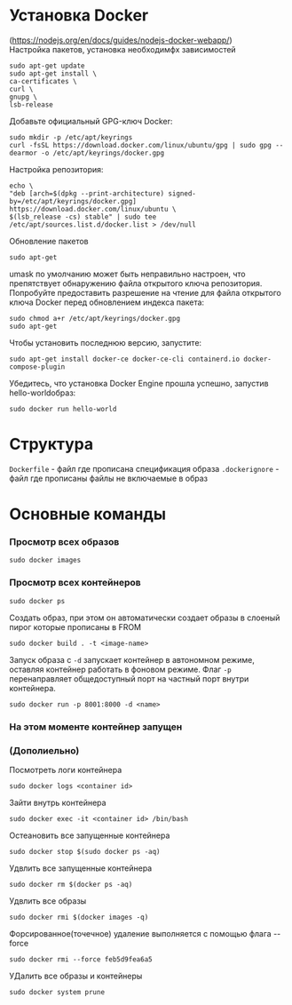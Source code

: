 # Установка Docker 
(https://nodejs.org/en/docs/guides/nodejs-docker-webapp/)\
Настройка пакетов, установка необходимфх зависимостей
```shell
sudo apt-get update
sudo apt-get install \
ca-certificates \
curl \
gnupg \
lsb-release
```
Добавьте официальный GPG-ключ Docker:
```shell
sudo mkdir -p /etc/apt/keyrings
curl -fsSL https://download.docker.com/linux/ubuntu/gpg | sudo gpg --dearmor -o /etc/apt/keyrings/docker.gpg
```
Hастройкa репозитория:
```shell
echo \
"deb [arch=$(dpkg --print-architecture) signed-by=/etc/apt/keyrings/docker.gpg] https://download.docker.com/linux/ubuntu \
$(lsb_release -cs) stable" | sudo tee /etc/apt/sources.list.d/docker.list > /dev/null
```
Обновление пакетов
```shell
sudo apt-get 
```
umask по умолчанию может быть неправильно настроен, что препятствует обнаружению файла открытого ключа репозитория. Попробуйте предоставить разрешение на чтение для файла открытого ключа Docker перед обновлением индекса пакета:
```shell
sudo chmod a+r /etc/apt/keyrings/docker.gpg
sudo apt-get 
```
Чтобы установить последнюю версию, запустите:
```shell
sudo apt-get install docker-ce docker-ce-cli containerd.io docker-compose-plugin
```
Убедитесь, что установка Docker Engine прошла успешно, запустив hello-worldобраз:
```shell
sudo docker run hello-world
```



# Структура
`Dockerfile` - файл где прописана спецификация образа
`.dockerignore` - файл где прописаны файлы не включаемые в образ



# Основные команды
### Просмотр всех образов
```shell
sudo docker images
```
### Просмотр всех контейнеров
```shell
sudo docker ps
```
Создать образ, при этом он автоматически создает образы в слоеный пирог которые прописаны в FROM
```shell
sudo docker build . -t <image-name>
```
Запуск образа с `-d` запускает контейнер в автономном режиме, 
оставляя контейнер работать в фоновом режиме. 
Флаг `-p` перенаправляет общедоступный порт на частный порт внутри контейнера.
```shell
sudo docker run -p 8001:8000 -d <name>
```
### На этом моменте контейнер запущен
### (Дополиельно)
Посмотреть логи контейнера
```shell
sudo docker logs <container id>
```
Зайти внутрь контейнера
```shell
sudo docker exec -it <container id> /bin/bash
```


Остеановить все запущенные контейнера
```shell
sudo docker stop $(sudo docker ps -aq)
```
Удвлить все запущенные контейнера
```shell
sudo docker rm $(docker ps -aq)
```

Удвлить все образы
```shell
sudo docker rmi $(docker images -q)
```
Форсированное(точечное) удаление выполняется с помощью флага --force
```shell
sudo docker rmi --force feb5d9fea6a5
```
УДалить все образы и контейнеры
```shell
sudo docker system prune
```